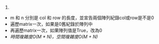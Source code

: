 1. 
- m 和 n 分別是 col 和 row 的長度，並宣告兩個陣列紀錄col或row是不是0
- 遍歷matrix一次，如果是0舊紀錄於陣列中
- 再遍歷matrix一次，如果陣列值是True，改為0
- *時間複雜度O(M * N)，空間複雜度O(M + N)*